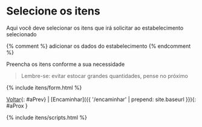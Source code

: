 # Selecione os itens

Aqui você deve selecionar os itens que irá solicitar ao estabelecimento selecionado

{% comment %}
adicionar os dados do estabelecimento
{% endcomment %}

Preencha os itens conforme a sua necessidade

> Lembre-se: evitar estocar grandes quantidades, pense no próximo

{% include itens/form.html %}

[Voltar](javascript:history.back()){: #aPrev} | [Encaminhar]({{ '/encaminhar' | prepend: site.baseurl }}){: #aProx }

{% include itens/scripts.html %}
